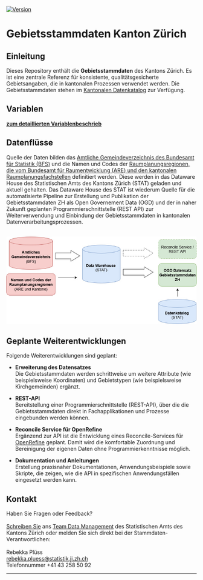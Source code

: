 [![Version](https://img.shields.io/badge/version-1.0.0-green.svg)](https://github.com/statistikZH/gebietsstammdaten_zh) 

# Gebietsstammdaten Kanton Zürich

## Einleitung

Dieses Repository enthält die **Gebietsstammdaten** des Kantons Zürich. Es ist eine zentrale Referenz für konsistente, qualitätsgesicherte Gebietsangaben, die in kantonalen Prozessen verwendet werden.
Die Gebietsstammdaten stehen im [Kantonalen Datenkatalog](tbd) zur Verfügung.


## Variablen

[**zum detaillierten Variablenbeschrieb**](Variablen.md)


## Datenflüsse

Quelle der Daten bilden das [Amtliche Gemeindeverzeichnis des Bundesamt für Statistik (BFS)](https://www.bfs.admin.ch/bfs/de/home/statistiken/querschnittsthemen/raeumliche-analysen/raeumliche-gliederungen/regionalpolitische-gliederungen.html) und die Namen und Codes der [Raumplanungsregionen, die vom Bundesamt für Raumentwicklung (ARE) und den kantonalen Raumplanungsfachstellen](https://www.bfs.admin.ch/bfs/de/home/statistiken/querschnittsthemen/raeumliche-analysen/raeumliche-gliederungen/regionalpolitische-gliederungen.html) definitiert werden. Diese werden in das Dataware House des Statistischen Amts des Kantons Zürich (STAT) geladen und aktuell gehalten. Das Dataware House des STAT ist wiederum Quelle für die automatisierte Pipeline zur Erstellung und Publikation der Gebietsstammdaten ZH als Open Governement Data (OGD) und der in naher Zukunft geplanten Programmierschnittstelle (REST API) zur Weiterverwendung und Einbindung der Gebietsstammdaten in kantonalen Datenverarbeitungsprozessen. 
<div align="center"><br> 
<img src="Gebietsstammdaten_DF.jpg" alt="Datenflüsse Gebietsstammdaten" width="600">
<br> </div>

## Geplante Weiterentwicklungen 

Folgende Weiterentwicklungen sind geplant:

- **Erweiterung des Datensatzes**  
  Die Gebietsstammdaten werden schrittweise um weitere Attribute (wie beispielsweise Koordinaten) und Gebietstypen (wie beispielsweise Kirchgemeinden) ergänzt.
  
- **REST-API**  
  Bereitstellung einer Programmierschnittstelle (REST-API), über die die Gebietsstammdaten direkt in Fachapplikationen und Prozesse eingebunden werden können. 

- **Reconcile Service für OpenRefine**  
  Ergänzend zur API ist die Entwicklung eines Reconcile-Services für [OpenRefine](https://openrefine.org/) geplant. Damit wird die komfortable Zuordnung und Bereinigung der eigenen Daten ohne Programmierkenntnisse möglich. 

- **Dokumentation und Anleitungen**  
  Erstellung praxisnaher Dokumentationen, Anwendungsbeispiele sowie Skripte, die zeigen, wie die API in spezifischen Anwendungsfällen eingesetzt werden kann.


## Kontakt
Haben Sie Fragen oder Feedback? <br><br>
[Schreiben Sie](mailto:dm@statistik.ji.zh.ch) ans [Team Data Management](https://www.zh.ch/de/direktion-der-justiz-und-des-innern/statistisches-amt/data-management.html) des Statistischen Amts des Kantons Zürich
oder melden Sie sich direkt bei der Stammdaten-Verantwortlichen: <br><br>
Rebekka Plüss <br>
rebekka.pluess@statistik.ji.zh.ch <br>
Telefonnummer +41 43 258 50 92<br>

---
